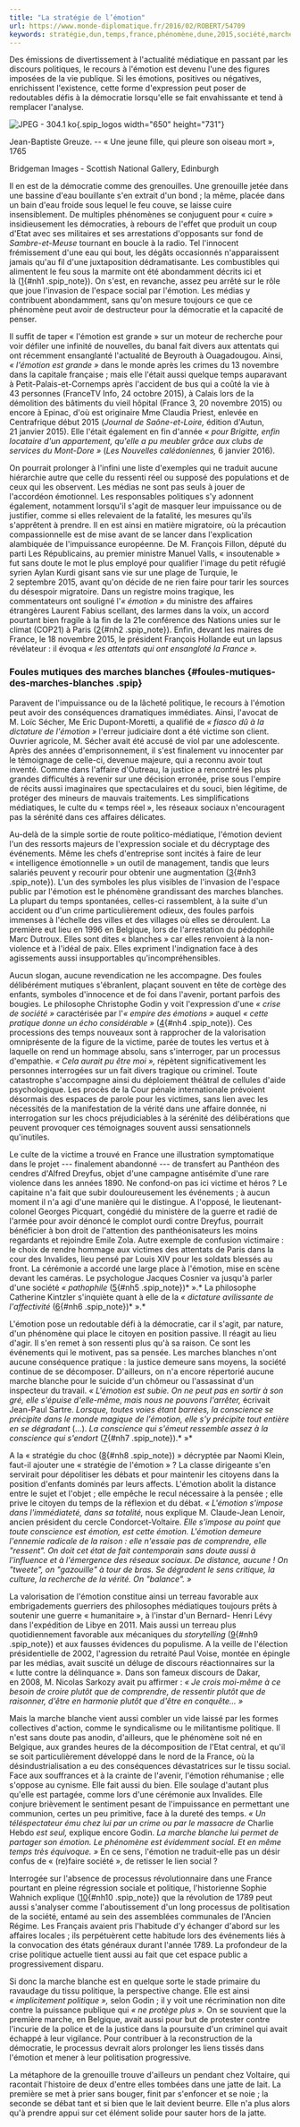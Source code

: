 ```yaml
---
title: "La stratégie de l’émotion"
url: https://www.monde-diplomatique.fr/2016/02/ROBERT/54709
keywords: stratégie,dun,temps,france,phénomène,dune,2015,société,marche,lémotion,politique
---
```

Des émissions de divertissement à l'actualité médiatique en passant par les discours politiques, le recours à l'émotion est devenu l'une des figures imposées de la vie publique. Si les émotions, positives ou négatives, enrichissent l'existence, cette forme d'expression peut poser de redoutables défis à la démocratie lorsqu'elle se fait envahissante et tend à remplacer l'analyse.

![JPEG - 304.1 ko](local/cache-vignettes/L650xH731/acr-emotion-08d46.jpg?1511989808){.spip_logos width="650" height="731"}

Jean-Baptiste Greuze. -- « Une jeune fille, qui pleure son oiseau mort », 1765

Bridgeman Images - Scottish National Gallery, Edinburgh

Il en est de la démocratie comme des grenouilles. Une grenouille jetée dans une bassine d'eau bouillante s'en extrait d'un bond ; la même, placée dans un bain d'eau froide sous lequel le feu couve, se laisse cuire insensiblement. De multiples phénomènes se conjuguent pour « cuire » insidieusement les démocraties, à rebours de l'effet que produit un coup d'Etat avec ses militaires et ses arrestations d'opposants sur fond de *Sambre-et-Meuse* tournant en boucle à la radio. Tel l'innocent frémissement d'une eau qui bout, les dégâts occasionnés n'apparaissent jamais qu'au fil d'une juxtaposition dédramatisante. Les combustibles qui alimentent le feu sous la marmite ont été abondamment décrits ici et là ([1](/2016/02/ROBERT/54709#nb1 "Lire par exemple Jean-Jacques Gandini, « Vers un état d’exception permanent », (...)"){#nh1 .spip_note}). On s'est, en revanche, assez peu arrêté sur le rôle que joue l'invasion de l'espace social par l'émotion. Les médias y contribuent abondamment, sans qu'on mesure toujours ce que ce phénomène peut avoir de destructeur pour la démocratie et la capacité de penser.

Il suffit de taper « l'émotion est grande » sur un moteur de recherche pour voir défiler une infinité de nouvelles, du banal fait divers aux attentats qui ont récemment ensanglanté l'actualité de Beyrouth à Ouagadougou. Ainsi, *« l'émotion est grande »* dans le monde après les crimes du 13 novembre dans la capitale française ; mais elle l'était aussi quelque temps auparavant à Petit-Palais-et-Cornemps après l'accident de bus qui a coûté la vie à 43 personnes (FranceTV Info, 24 octobre 2015), à Calais lors de la démolition des bâtiments du vieil hôpital (France 3, 20 novembre 2015) ou encore à Epinac, d'où est originaire Mme Claudia Priest, enlevée en Centrafrique début 2015 (*Journal de Saône-et-Loire,* édition d'Autun, 21 janvier 2015). Elle l'était également en fin d'année *« pour Brigitte, enfin locataire d'un appartement, qu'elle a pu meubler grâce aux clubs de services du Mont-Dore »* (*Les Nouvelles calédoniennes,* 6 janvier 2016).

On pourrait prolonger à l'infini une liste d'exemples qui ne traduit aucune hiérarchie autre que celle du ressenti réel ou supposé des populations et de ceux qui les observent. Les médias ne sont pas seuls à jouer de l'accordéon émotionnel. Les responsables politiques s'y adonnent également, notamment lorsqu'il s'agit de masquer leur impuissance ou de justifier, comme si elles relevaient de la fatalité, les mesures qu'ils s'apprêtent à prendre. Il en est ainsi en matière migratoire, où la précaution compassionnelle est de mise avant de se lancer dans l'explication alambiquée de l'impuissance européenne. De M. François Fillon, député du parti Les Républicains, au premier ministre Manuel Valls, « insoutenable » fut sans doute le mot le plus employé pour qualifier l'image du petit réfugié syrien Aylan Kurdi gisant sans vie sur une plage de Turquie, le 2 septembre 2015, avant qu'on décide de ne rien faire pour tarir les sources du désespoir migratoire. Dans un registre moins tragique, les commentateurs ont souligné l'*« émotion »* du ministre des affaires étrangères Laurent Fabius scellant, des larmes dans la voix, un accord pourtant bien fragile à la fin de la 21e conférence des Nations unies sur le climat (COP21) à Paris ([2](/2016/02/ROBERT/54709#nb2 "Lire Philippe Descamps, « Le pari ambigu de la coopération climatique », La (...)"){#nh2 .spip_note}). Enfin, devant les maires de France, le 18 novembre 2015, le président François Hollande eut un lapsus révélateur : il évoqua *« les attentats qui ont ensangloté la France ».*

### Foules mutiques des marches blanches {#foules-mutiques-des-marches-blanches .spip}

Paravent de l'impuissance ou de la lâcheté politique, le recours à l'émotion peut avoir des conséquences dramatiques immédiates. Ainsi, l'avocat de M. Loïc Sécher, Me Eric Dupont-Moretti, a qualifié de *« fiasco dû à la dictature de l'émotion »* l'erreur judiciaire dont a été victime son client. Ouvrier agricole, M. Sécher avait été accusé de viol par une adolescente. Après des années d'emprisonnement, il s'est finalement vu innocenter par le témoignage de celle-ci, devenue majeure, qui a reconnu avoir tout inventé. Comme dans l'affaire d'Outreau, la justice a rencontré les plus grandes difficultés à revenir sur une décision erronée, prise sous l'empire de récits aussi imaginaires que spectaculaires et du souci, bien légitime, de protéger des mineurs de mauvais traitements. Les simplifications médiatiques, le culte du « temps réel », les réseaux sociaux n'encouragent pas la sérénité dans ces affaires délicates.

Au-delà de la simple sortie de route politico-médiatique, l'émotion devient l'un des ressorts majeurs de l'expression sociale et du décryptage des événements. Même les chefs d'entreprise sont incités à faire de leur « intelligence émotionnelle » un outil de management, tandis que leurs salariés peuvent y recourir pour obtenir une augmentation ([3](/2016/02/ROBERT/54709#nb3 "Cf. David Goleman, L’Intelligence émotionnelle, J’ai lu, coll. « Bien-être », (...)"){#nh3 .spip_note}). L'un des symboles les plus visibles de l'invasion de l'espace public par l'émotion est le phénomène grandissant des marches blanches. La plupart du temps spontanées, celles-ci rassemblent, à la suite d'un accident ou d'un crime particulièrement odieux, des foules parfois immenses à l'échelle des villes et des villages où elles se déroulent. La première eut lieu en 1996 en Belgique, lors de l'arrestation du pédophile Marc Dutroux. Elles sont dites « blanches » car elles renvoient à la non-violence et à l'idéal de paix. Elles expriment l'indignation face à des agissements aussi insupportables qu'incompréhensibles.

Aucun slogan, aucune revendication ne les accompagne. Des foules délibérément mutiques s'ébranlent, plaçant souvent en tête de cortège des enfants, symboles d'innocence et de foi dans l'avenir, portant parfois des bougies. Le philosophe Christophe Godin y voit l'expression d'une *« crise de société »* caractérisée par l'*« empire des émotions »* auquel *« cette pratique donne un écho considérable »* ([4](/2016/02/ROBERT/54709#nb4 "Christophe Godin, « “La marche blanche est un symptôme d’une société en crise”  (...)"){#nh4 .spip_note}). Ces processions des temps nouveaux sont à rapprocher de la valorisation omniprésente de la figure de la victime, parée de toutes les vertus et à laquelle on rend un hommage absolu, sans s'interroger, par un processus d'empathie. *« Cela aurait pu être moi »,* répètent significativement les personnes interrogées sur un fait divers tragique ou criminel. Toute catastrophe s'accompagne ainsi du déploiement théâtral de cellules d'aide psychologique. Les procès de la Cour pénale internationale prévoient désormais des espaces de parole pour les victimes, sans lien avec les nécessités de la manifestation de la vérité dans une affaire donnée, ni interrogation sur les chocs préjudiciables à la sérénité des délibérations que peuvent provoquer ces témoignages souvent aussi sensationnels qu'inutiles.

Le culte de la victime a trouvé en France une illustration symptomatique dans le projet --- finalement abandonné --- de transfert au Panthéon des cendres d'Alfred Dreyfus, objet d'une campagne antisémite d'une rare violence dans les années 1890. Ne confond-on pas ici victime et héros ? Le capitaine n'a fait que subir douloureusement les événements ; à aucun moment il n'a agi d'une manière qui le distingue. A l'opposé, le lieutenant-colonel Georges Picquart, congédié du ministère de la guerre et radié de l'armée pour avoir dénoncé le complot ourdi contre Dreyfus, pourrait bénéficier à bon droit de l'attention des panthéonisateurs les moins regardants et rejoindre Emile Zola. Autre exemple de confusion victimaire : le choix de rendre hommage aux victimes des attentats de Paris dans la cour des Invalides, lieu pensé par Louis XIV pour les soldats blessés au front. La cérémonie a accordé une large place à l'émotion, mise en scène devant les caméras. Le psychologue Jacques Cosnier va jusqu'à parler d'une société *« pathophile* ([5](/2016/02/ROBERT/54709#nb5 "Jacques Cosnier, Psychologie des émotions et des sentiments, Retz, Paris, (...)"){#nh5 .spip_note})* ».* La philosophe Catherine Kintzler s'inquiète quant à elle de la *« dictature avilissante de l'affectivité* ([6](/2016/02/ROBERT/54709#nb6 "Catherine Kintzler, « Condorcet, le professeur de liberté », Marianne, Paris, 6  (...)"){#nh6 .spip_note})* ».*

L'émotion pose un redoutable défi à la démocratie, car il s'agit, par nature, d'un phénomène qui place le citoyen en position passive. Il réagit au lieu d'agir. Il s'en remet à son ressenti plus qu'à sa raison. Ce sont les événements qui le motivent, pas sa pensée. Les marches blanches n'ont aucune conséquence pratique : la justice demeure sans moyens, la société continue de se décomposer. D'ailleurs, on n'a encore répertorié aucune marche blanche pour le suicide d'un chômeur ou l'assassinat d'un inspecteur du travail. *« L'émotion est subie. On ne peut pas en sortir à son gré, elle s'épuise d'elle-même, mais nous ne pouvons l'arrêter,* écrivait Jean-Paul Sartre. *Lorsque, toutes voies étant barrées, la conscience se précipite dans le monde magique de l'émotion, elle s'y précipite tout entière en se dégradant* (...). *La conscience qui s'émeut ressemble assez à la conscience qui s'endort* ([7](/2016/02/ROBERT/54709#nb7 "Jean-Paul Sartre, Esquisse d’une théorie de l’émotion. Psychologie, (...)"){#nh7 .spip_note}).* »*

A la « stratégie du choc ([8](/2016/02/ROBERT/54709#nb8 "Naomi Klein, La Stratégie du choc. La montée d’un capitalisme du désastre, (...)"){#nh8 .spip_note}) » décryptée par Naomi Klein, faut-il ajouter une « stratégie de l'émotion » ? La classe dirigeante s'en servirait pour dépolitiser les débats et pour maintenir les citoyens dans la position d'enfants dominés par leurs affects. L'émotion abolit la distance entre le sujet et l'objet ; elle empêche le recul nécessaire à la pensée ; elle prive le citoyen du temps de la réflexion et du débat. *« L'émotion s'impose dans l'immédiateté, dans sa totalité,* nous explique M. Claude-Jean Lenoir, ancien président du cercle Condorcet-Voltaire. *Elle s'impose au point que toute conscience est émotion, est cette émotion. L'émotion demeure l'ennemie radicale de la raison : elle n'essaie pas de comprendre, elle "ressent". On doit cet état de fait contemporain sans doute aussi à l'influence et à l'émergence des réseaux sociaux. De distance, aucune ! On "tweete", on "gazouille" à tour de bras. Se dégradent le sens critique, la culture, la recherche de la vérité. On "balance". »*

La valorisation de l'émotion constitue ainsi un terreau favorable aux embrigadements guerriers des philosophes médiatiques toujours prêts à soutenir une guerre « humanitaire », à l'instar d'un Bernard- Henri Lévy dans l'expédition de Libye en 2011. Mais aussi un terreau plus quotidiennement favorable aux mécaniques du *storytelling* ([9](/2016/02/ROBERT/54709#nb9 "Lire Christian Salmon, « Une machine à fabriquer des histoires », Le Monde (...)"){#nh9 .spip_note}) et aux fausses évidences du populisme. A la veille de l'élection présidentielle de 2002, l'agression du retraité Paul Voise, montée en épingle par les médias, avait suscité un déluge de discours réactionnaires sur la « lutte contre la délinquance ». Dans son fameux discours de Dakar, en 2008, M. Nicolas Sarkozy avait pu affirmer : *« Je crois moi-même à ce besoin de croire plutôt que de comprendre, de ressentir plutôt que de raisonner, d'être en harmonie plutôt que d'être en conquête... »*

Mais la marche blanche vient aussi combler un vide laissé par les formes collectives d'action, comme le syndicalisme ou le militantisme politique. Il n'est sans doute pas anodin, d'ailleurs, que le phénomène soit né en Belgique, aux grandes heures de la décomposition de l'Etat central, et qu'il se soit particulièrement développé dans le nord de la France, où la désindustrialisation a eu des conséquences dévastatrices sur le tissu social. Face aux souffrances et à la crainte de l'avenir, l'émotion réhumanise ; elle s'oppose au cynisme. Elle fait aussi du bien. Elle soulage d'autant plus qu'elle est partagée, comme lors d'une cérémonie aux Invalides. Elle conjure brièvement le sentiment pesant de l'impuissance en permettant une communion, certes un peu primitive, face à la dureté des temps. *« Un téléspectateur ému chez lui par un crime ou par le massacre de* Charlie Hebdo *est seul,* explique encore Godin. *La marche blanche lui permet de partager son émotion. Le phénomène est évidemment social. Et en même temps très équivoque. »* En ce sens, l'émotion ne traduit-elle pas un désir confus de « (re)faire société », de retisser le lien social ?

Interrogée sur l'absence de processus révolutionnaire dans une France pourtant en pleine régression sociale et politique, l'historienne Sophie Wahnich explique ([10](/2016/02/ROBERT/54709#nb10 "Conférence publique à l’université de Nancy, 26 octobre 2015."){#nh10 .spip_note}) que la révolution de 1789 peut aussi s'analyser comme l'aboutissement d'un long processus de politisation de la société, entamé au sein des assemblées communales de l'Ancien Régime. Les Français avaient pris l'habitude d'y échanger d'abord sur les affaires locales ; ils perpétuèrent cette habitude lors des événements liés à la convocation des états généraux durant l'année 1789. La profondeur de la crise politique actuelle tient aussi au fait que cet espace public a progressivement disparu.

Si donc la marche blanche est en quelque sorte le stade primaire du ravaudage du tissu politique, la perspective change. Elle est ainsi *« implicitement politique »,* selon Godin ; il y voit une récrimination non dite contre la puissance publique qui *« ne protège plus ».* On se souvient que la première marche, en Belgique, avait aussi pour but de protester contre l'incurie de la police et de la justice dans la poursuite d'un criminel qui avait échappé à leur vigilance. Pour contribuer à la reconstruction de la démocratie, le processus devrait alors prolonger les liens tissés dans l'émotion et mener à leur politisation progressive.

La métaphore de la grenouille trouve d'ailleurs un pendant chez Voltaire, qui racontait l'histoire de deux d'entre elles tombées dans une jatte de lait. La première se met à prier sans bouger, finit par s'enfoncer et se noie ; la seconde se débat tant et si bien que le lait devient beurre. Elle n'a plus alors qu'à prendre appui sur cet élément solide pour sauter hors de la jatte.
